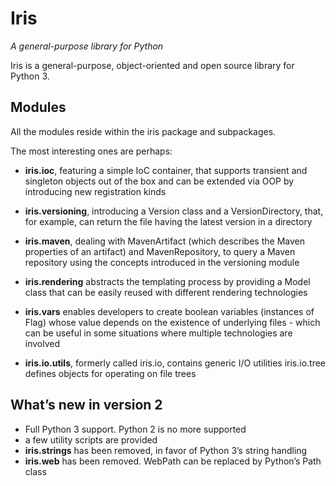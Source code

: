 # Iris

*A general-purpose library for Python*


Iris is a general-purpose, object-oriented and open source library for Python 3.

## Modules

All the modules reside within the iris package and subpackages.

The most interesting ones are perhaps:

* **iris.ioc**, featuring a simple IoC container, that supports transient and singleton objects out of the box and can be extended via OOP by introducing new registration kinds

* **iris.versioning**, introducing a Version class and a VersionDirectory, that, for example, can return the file having the latest version in a directory

* **iris.maven**, dealing with MavenArtifact (which describes the Maven properties of an artifact) and MavenRepository, to query a Maven repository using the concepts introduced in the versioning module

* **iris.rendering** abstracts the templating process by providing a Model class that can be easily reused with different rendering technologies

* **iris.vars** enables developers to create boolean variables (instances of Flag) whose value depends on the existence of underlying files - which can be useful in some situations where multiple technologies are involved

* **iris.io.utils**, formerly called iris.io, contains generic I/O utilities
    iris.io.tree defines objects for operating on file trees

## What’s new in version 2

* Full Python 3 support. Python 2 is no more supported
* a few utility scripts are provided
* **iris.strings** has been removed, in favor of Python 3’s string handling
* **iris.web** has been removed. WebPath can be replaced by Python’s Path class


